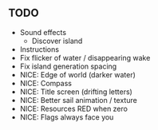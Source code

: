 TODO
----

+ Sound effects
    * Discover island
+ Instructions
+ Fix flicker of water / disappearing wake
+ Fix island generation spacing
+ NICE: Edge of world (darker water)
+ NICE: Compass
+ NICE: Title screen (drifting letters)
+ NICE: Better sail animation / texture
+ NICE: Resources RED when zero
+ NICE: Flags always face you
